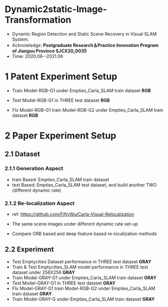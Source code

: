 # Dynamic2static-Image-Transformation
* Dynamic Region Detection and Static Scene Recovery in Visual SLAM System.
* Acknowledge: **Postgraduate Research＆Practice Innovation Program of Jiangsu Province SJCX20_0035**
* Time: 2020.06--2021.06



# 1 Patent Experiment Setup

- Train Model-RGB-G1 under Empties_Carla_SLAM train dataset **RGB**
- Test Model-RGB-G1 in THREE test dataset **RGB**

- FIx Model-RGB-G1 train Model-RGB-G2 under Empties_Carla_SLAM train dataset **RGB**



# 2 Paper Experiment Setup

## 2.1 Dataset

### 2.1.1 Generation Aspect

- train Based: Empties_Carla_SLAM train dataset
- test Based: Empties_Carla_SLAM test dataset, and build another TWO (different dynamic rate)

### 2.1.2 Re-localization Aspect

- ref: https://github.com/FiftyWu/Carla-Visual-Relocalization

- The same scene images under different dynamic rate set-up

- Compare ORB based and deep feature based re-localization methods

## 2.2 Experiment

- Test Emptycities Dataset performance in THREE test dataset **GRAY**
- Train & Test Emptycities_SLAM model performance in THREE test dataset under 256X256 **GRAY**
- Train Model-GRAY-G1 under Empties_Carla_SLAM train dataset **GRAY**
- Test Model-GRAY-G1 in THREE test dataset **GRAY**
- FIx Model-GRAY-G1 train Model-RGB-G2 under Empties_Carla_SLAM train dataset **GRAY** 
- Train Model-GRAY-G under Empties_Carla_SLAM train dataset **GRAY**

